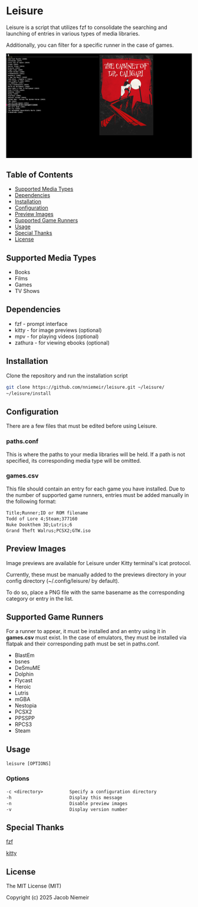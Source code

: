# Leisure
Leisure is a script that utilizes fzf to consolidate the searching and launching of entries in various types of media libraries.

Additionally, you can filter for a specific runner in the case of games.

![Example of Leisure UI](preview.png)

## Table of Contents 
- [Supported Media Types](#supported-media-types) 
- [Dependencies](#dependencies) 
- [Installation](#installation) 
- [Configuration](#configuration) 
- [Preview Images](#preview-images) 
- [Supported Game Runners](#supported-game-runners) 
- [Usage](#usage) 
- [Special Thanks](#special-thanks) 
- [License](#license) 

## Supported Media Types
* Books
* Films
* Games
* TV Shows

## Dependencies
* fzf - prompt interface
* kitty - for image previews (optional)
* mpv - for playing videos (optional)
* zathura - for viewing ebooks (optional)

## Installation
Clone the repository and run the installation script
```sh
git clone https://github.com/nniemeir/leisure.git ~/leisure/
~/leisure/install
```
## Configuration
There are a few files that must be edited before using Leisure.

### paths.conf
This is where the paths to your media libraries will be held. If a path is not specified, its corresponding media type will be omitted. 

### games.csv
This file should contain an entry for each game you have installed. Due to the number of supported game runners, entries must be added manually in the following format:
```
Title;Runner;ID or ROM filename
Todd of Lore 4;Steam;377160
Nuke Dookthem 3D;Lutris;6
Grand Theft Walrus;PCSX2;GTW.iso
```

## Preview Images
Image previews are available for Leisure under Kitty terminal's icat protocol. 

Currently, these must be manually added to the previews directory in your config directory (~/.config/leisure/ by default).

To do so, place a PNG file with the same basename as the corresponding category or entry in the list.


## Supported Game Runners
For a runner to appear, it must be installed and an entry using it in **games.csv** must exist. In the case of emulators, they must be installed via flatpak and their corresponding path must be set in paths.conf. 
* BlastEm
* bsnes
* DeSmuME
* Dolphin
* Flycast
* Heroic
* Lutris
* mGBA
* Nestopia
* PCSX2
* PPSSPP
* RPCS3
* Steam

## Usage
```
leisure [OPTIONS]
```

### Options
```
-c <directory>          Specify a configuration directory
-h                      Display this message
-n                      Disable preview images
-v                      Display version number
```

## Special Thanks
[fzf](https://github.com/junegunn/fzf)

[kitty](https://github.com/kovidgoyal/kitty)

## License
The MIT License (MIT)

Copyright (c) 2025 Jacob Niemeir
